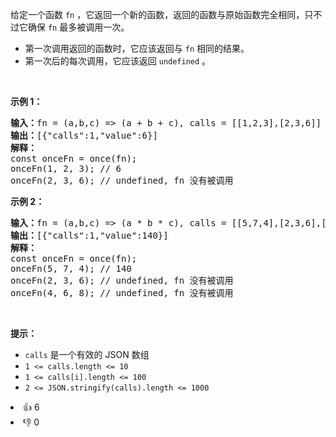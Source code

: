 <p>给定一个函数 <code>fn</code> ，它返回一个新的函数，返回的函数与原始函数完全相同，只不过它确保 <code>fn</code> 最多被调用一次。</p>

<ul> 
 <li>第一次调用返回的函数时，它应该返回与 <code>fn</code> 相同的结果。</li> 
 <li>第一次后的每次调用，它应该返回 <code>undefined</code> 。</li> 
</ul>

<p>&nbsp;</p>

<p><b>示例 1：</b></p>

<pre>
<b>输入：</b>fn = (a,b,c) =&gt; (a + b + c), calls = [[1,2,3],[2,3,6]]
<b>输出：</b>[{"calls":1,"value":6}]
<strong>解释：</strong>
const onceFn = once(fn);
onceFn(1, 2, 3); // 6
onceFn(2, 3, 6); // undefined, fn 没有被调用
</pre>

<p><strong class="example">示例 2：</strong></p>

<pre>
<b>输入：</b>fn = (a,b,c) =&gt; (a * b * c), calls = [[5,7,4],[2,3,6],[4,6,8]]
<b>输出：</b>[{"calls":1,"value":140}]
<strong>解释：</strong>
const onceFn = once(fn);
onceFn(5, 7, 4); // 140
onceFn(2, 3, 6); // undefined, fn 没有被调用
onceFn(4, 6, 8); // undefined, fn 没有被调用
</pre>

<p>&nbsp;</p>

<p><strong>提示：</strong></p>

<ul> 
 <li><code>calls</code> 是一个有效的 JSON 数组</li> 
 <li><code>1 &lt;= calls.length &lt;= 10</code></li> 
 <li><code>1 &lt;= calls[i].length &lt;= 100</code></li> 
 <li><code>2 &lt;= JSON.stringify(calls).length &lt;= 1000</code></li> 
</ul>

<div><li>👍 6</li><li>👎 0</li></div>